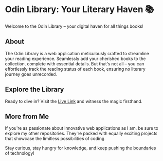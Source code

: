 # Odin Library: Your Literary Haven 📚

Welcome to the Odin Library – your digital haven for all things books!

## About

The Odin Library is a web application meticulously crafted to streamline your reading experience. Seamlessly add your cherished books to the collection, complete with essential details. But that's not all – you can effortlessly track the reading status of each book, ensuring no literary journey goes unrecorded.

## Explore the Library

Ready to dive in? Visit the [Live Link](https://antonharbers.github.io/odin-library/) and witness the magic firsthand.

## More from Me

If you're as passionate about innovative web applications as I am, be sure to explore my other repositories. They're packed with equally exciting projects that showcase the limitless possibilities of coding.

Stay curious, stay hungry for knowledge, and keep pushing the boundaries of technology!
